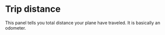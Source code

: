 # Trip distance #

This panel tells you total distance your plane have traveled.
It is basically an odometer.